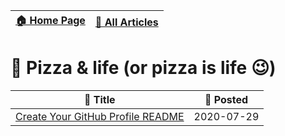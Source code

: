 [🏠 Home Page](https://github.com/rithala) | [📰 All Articles](../README.md)
-|-

# 🍕 Pizza & life (or pizza is life 😉)

📰 Title | 📅 Posted
-|-
[Create Your GitHub Profile README](./github-profile-readme) | 2020-07-29
